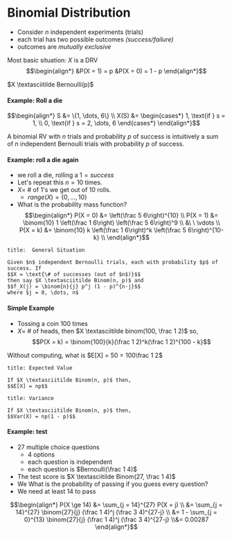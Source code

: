 # Binomial Distribution
- Consider $n$ independent experiments (trials)
- each trial has two possible outcomes *(success/failure)*
- outcomes are *mutually exclusive*

Most basic situation:
$X$ is a DRV
$$\begin{align*}
	&P(X = 1) = p &P(X = 0) = 1 - p
\end{align*}$$

$X \textasciitilde Bernoulli(p)$

#### Example: Roll a die
$$\begin{align*}
	S &= \{1, \dots, 6\} \\
	X(S) &= \begin{cases*}
		1, \text{if } s = 1, \\
		0, \text{if } s = 2, \dots, 6
	\end{cases*}
\end{align*}$$

A binomial RV with $n$ trials and probability $p$ of success is intuitively a sum of $n$ independent Bernoulli trials with probability $p$ of success.

#### Example: roll a die again
- we roll a die, rolling a $1 = success$
- Let's repeat this $n = 10$ times.
- $X =$ # of 1's we get out of 10 rolls.
	- $range(X) = \{0, \dots, 10\}$
- What is the probability mass function?
$$\begin{align*}
	P(X = 0) &= \left(\frac 5 6\right)^{10} \\
	P(X = 1) &= \binom{10} 1 \left(\frac 1 6\right) \left(\frac 5 6\right)^9 \\
	&\ \ \vdots \\
	P(X = k) &= \binom{10} k \left(\frac 1 6\right)^k \left(\frac 5 6\right)^{10-k} \\
\end{align*}$$


```ad-note
title:  General Situation

Given $n$ independent Bernoulli trials, each with probability $p$ of success. If 
$$X = \text{\# of successes (out of $n$)}$$
then say $X \textasciitilde Binom(n, p)$ and
$$f_X(j) = \binom{n}{j} p^j (1 - p)^{n-j}$$
where $j = 0, \dots, n$
```

#### Simple Example
- Tossing a coin 100 times
- $X =$ # of heads, then $X \textasciitilde binom(100, \frac 1 2)$ so,
$$P(X = k) = \binom{100}{k}(\frac 1 2)^k(\frac 1 2)^{100 - k}$$

Without computing, what is $E[X] = 50 = 100\frac 1 2$

```ad-note
title: Expected Value

If $X \textasciitilde Binom(n, p)$ then,
$$E[X] = np$$
```

```ad-note
title: Variance

If $X \textasciitilde Binom(n, p)$ then,
$$Var(X) = np(1 - p)$$
```

#### Example: test
- 27 multiple choice questions
	- 4 options
	- each question is independent
	- each question is $Bernoulli(\frac 1 4)$
- The test score is $X \textasciitilde Binom(27, \frac 1 4)$
- We What is the probability of passing if you guess every question?
- We need at least 14 to pass

$$\begin{align*}
	P(X \ge 14) &= \sum_{j = 14}^{27} P(X = j) \\
	&= \sum_{j = 14}^{27} \binom{27}{j} (\frac 1 4)^j (\frac 3 4)^{27-j} \\
	&= 1 - \sum_{j = 0}^{13} \binom{27}{j} (\frac 1 4)^j (\frac 3 4)^{27-j}
	\\&= 0.00287
\end{align*}$$

